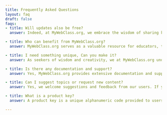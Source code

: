 ```yaml
---
title: Frequently Asked Questions
layout: faq
draft: false
faqs:
- title: Will updates also be free?
  answer: Indeed, at MyWebClass.org, we embrace the wisdom of sharing knowledge and nurturing growth. We ensure that our esteemed users have unfettered access to the latest developments in software engineering and advanced technology education. Our commitment lies in maintaining the timeliness of our content and providing future updates at no extra charge. By offering enduring support and access to groundbreaking resources, we empower both educators and learners as they traverse the path of discovery in this ever-changing realm.

- title: Who can benefit from MyWebClass.org?
  answer: MyWebClass.org serves as a valuable resource for educators, teachers, and instructors seeking to enrich their pedagogical approach and remain abreast of the most recent innovations in software engineering and advanced technologies. Additionally, our platform caters to students who aim to expand their knowledge and gain a deeper comprehension of these dynamic fields.

- title: I need something unique, Can you make it?
  answer: As seekers of wisdom and creativity, we at MyWebClass.org understand the importance of crafting unique solutions tailored to your individual needs. Our team of experienced and knowledgeable professionals is dedicated to working closely with you to develop bespoke resources and content in software engineering and advanced technology education. By blending our collective insights and expertise, we are poised to help you forge a distinctive path, enriching both your teaching experience and your students' learning journey.

- title: Is there any documentation and support?
  answer: Yes, MyWebClass.org provides extensive documentation and support for our users. Our platform features detailed guides, tutorials, and resources to help you navigate through the courses and workshops effectively. In addition to our comprehensive documentation, we have a dedicated support team available to assist you with any questions, issues, or concerns you may encounter while using the platform. Please feel free to reach out to our support team via the website's contact form, and we'll be happy to help you.

- title: Can I suggest topics or request new content?
  answer: Yes, we welcome suggestions and feedback from our users. If you have a topic or content request, please feel free to reach out to our support team, and we will consider your input for future updates.

- title: What is a product key?
  answer: A product key is a unique alphanumeric code provided to users upon purchasing access to premium courses, workshops, or resources. This code serves as proof of purchase and ensures that only authorized users have access to the exclusive content. To activate premium features on MyWebClass.org, simply enter the product key when prompted during the registration or upgrade process, and the system will validate your access to the premium offerings.

---
```

